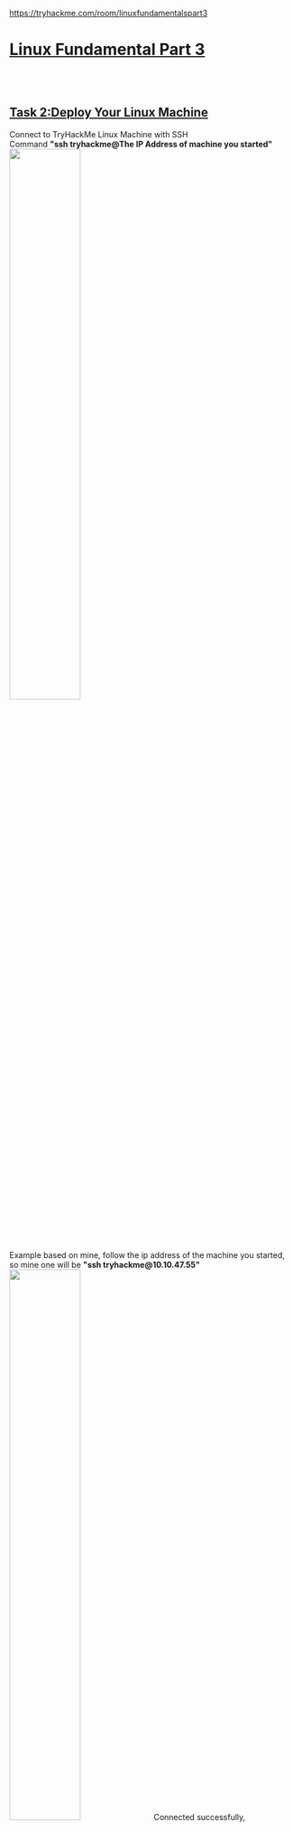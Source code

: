 https://tryhackme.com/room/linuxfundamentalspart3<br>
<h1><ins>Linux Fundamental Part 3</ins></h1><br><br>

<h2><ins>Task 2:Deploy Your Linux Machine</ins></h2>
Connect to TryHackMe Linux Machine with SSH <br>
Command <b>"ssh tryhackme@The IP Address of machine you started"</b>
<img src=https://user-images.githubusercontent.com/78288358/165920573-580fe016-9e3e-4bbb-8fab-8fea163aa387.png style="width:50%; height:50%;"><br>
Example based on mine, follow the ip address of the machine you started, <br>
so mine one will be <b>"ssh tryhackme@10.10.47.55"</b>
<img src=https://user-images.githubusercontent.com/78288358/165921150-f4d46023-37fe-4e5b-9bb7-26b8fb961048.png style="width:50%; height:50%;">
Connected successfully,
<img src=https://user-images.githubusercontent.com/78288358/165921608-7b0bb6dc-9c3d-4bf7-a84b-15408e03ebda.png style="width:50%; height:50%;"><br><br>

<h2><ins>Task 3:Terminal Text Editors</ins></h2>
1. <b>touch</b> is one of the options of create the file, we may create a new file with <b>nano</b> as well.<br>
Command will be <b>nano "file name"</b>, you might see there is a space for you to enter your content after you enter the command<br>
You may add your content in and followed by pressing your keyboard <b>CTRL+X</b> then <b>Enter</b>, it will create a file succesfully after that.
<img src=https://user-images.githubusercontent.com/78288358/165922198-2562107e-c39f-4a13-b51b-71f2305e626a.png style="width:50%; height:50%;"><br><br>
2. <b>nano "file name"</b> can used to edit the existing content of a existing file.<br>
<img src=https://user-images.githubusercontent.com/78288358/165922777-da52737f-4253-4322-bf77-470c9ed20559.png style="width:50%; height:50%;">
<img src=https://user-images.githubusercontent.com/78288358/165922844-f24a83bc-b1a7-4d8b-bcac-d0affd030196.png style="width:50%; height:50%;"><br><br>
Answer: THM{TEXT_EDITORS}<br><br><br>


<h2><ins>Task 4:General/Useful Utilities</ins></h2>
2. On this section, you need to open two terminals. You may leave your old one open, and start another new terminal.<br>
Firstly, you need to type the command <b>"python3 -m http.server"</b> on your tryhackme user terminal.<br> (It starts up a web server) <br>
After that, you may use your new opened terminal to type in command <br><b>"wget http://"IP ADDRESS OF YOUR TRYHACKME MACHINE"/"FILE THAT EXIST ON THAT TRYHACKME MACHINE" to download the file into your own device. </b><br>
In my steps,<br>
You need to have 2 terminals, one is tryhackme another one is root or other users
<img src=https://user-images.githubusercontent.com/78288358/165924963-dc1e8d0e-1fd6-47e4-ba23-bdd5aaa52255.png style="width:50%; height:50%;">
Open your tryhackme terminal and type in the command
<img src=https://user-images.githubusercontent.com/78288358/165925097-002f24ab-15f7-4745-8b6a-089b0127fd62.png style="width:50%; height:50%;">
Open your other user's terminal and type in command to download the file (Please follow yours tryhackme machine's IP address)
<img src=https://user-images.githubusercontent.com/78288358/165925318-51c4710c-e7bc-4ed5-9fd6-361aafa84234.png style="width:50%; height:50%;">
The file had been download and you may view the file with <b>cat</b> command.
<img src=https://user-images.githubusercontent.com/78288358/165925718-1bd508a9-04a6-4002-87ab-4c33de5810a3.png style="width:50%; height:50%;">
3. Answer: THM{WGET_WEBSERVER} <br><br>
Extra NOTE: It is not limited to http.server only, you may check out other libraries on python website.<br><br><br>

<h2><ins>Task 5:Processes 101</ins></h2>
Remember to read all the guide & instructions above first!<br>
2. There won't be any duplicated or same PID in the process. It will increase by 1 based on previous number if a new process had been created.<br>
Answer: 301 <br><br>
3. <b>"SIGTERM"</b> signal is used to kill a process with a clearning before the process had been killed.<br>
Answer : SIGTERM<br><br>
4. With the <b>"ps"</b> command does not show full processes.<br>
To show the all processes, <b>"ps aux"</b> command is used.
<img src=https://user-images.githubusercontent.com/78288358/165927983-e7dc452f-bb8d-4a22-8178-9f981d574688.png style="width:50%; height:50%;"><br>
Answer: THM{PROCESSES} <br><br>
5. <b>"systemctl stop "service name"</b> to stop the service. (NOT KILLING THE SERVICE)
<img src=https://user-images.githubusercontent.com/78288358/165928617-279147e7-0dba-41c1-ac48-2771fc3577ba.png style="width:50%; height:50%;"><br>
Answer: systemctl stop myservice <br><br>
Extra NOTE: you may type in command <b>"systemctl"</b> to show all services.<br><br>
6. <b>"systemctl enable "service name"</b> to start the service again.<br><br>
Answer: systemctl enable myservice <br><br>
7. <b>"fg"</b> command to bring a background process to foreground.<br><br>
Answer: fg <br><br><br>


<h2><ins>Task 6:Maintaining Your System: Automation</ins></h2><br>
2. <b>"crontab -e"</b> to view the cron file. This question might be very confusing but when you try to read the cron file, <b>@reboot</b> is shown<br><br>
Answer: @reboot <br><br><br>

<h2><ins>Task 7:Maintaining Your System: Package Management</ins></h2><br>
Read Read Read~ <br><br>

<h2><ins>Task 8:Maintaining Your System: Logs</ins></h2><br>
1. Refer to previous task, we know logs are stored in <b>"/var/logs"</b>. From that, we can find for apache2 logs from that logs directory.
<img src=https://user-images.githubusercontent.com/78288358/166104599-a92c6a3f-ed07-4e04-9936-122372e13a6b.png style="width:50%; height:50%;">
2. You may use <b>"cat"</b> command to view the file in apache2 logs directory.
<img src=https://user-images.githubusercontent.com/78288358/166104718-c038e93e-c685-487b-a7b4-4d8cae7db1b9.png style="width:50%; height:50%;">
Answer: 10.9.232.111<br><br><br>
3. You can view what thing that user try to access from reading the access log file.<br><br>
Answer: catsanddogs.jpg<br><br><br>
<h2>End of Linux Fundamental</h2>



